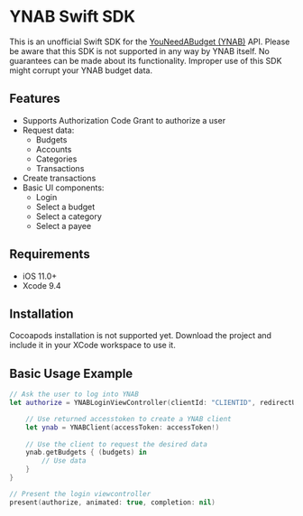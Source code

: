 # YNAB Swift SDK
This is an unofficial Swift SDK for the [YouNeedABudget (YNAB)](https://www.youneedabudget.com) API. Please be aware that this SDK is not supported in any way by YNAB itself. No guarantees can be made about its functionality. Improper use of this SDK might corrupt your YNAB budget data.

## Features

- Supports Authorization Code Grant to authorize a user
- Request data:
	- Budgets
	- Accounts
	- Categories
	- Transactions
- Create transactions
- Basic UI components:
	- Login
	- Select a budget
	- Select a category
	- Select a payee

## Requirements

- iOS 11.0+
- Xcode 9.4

## Installation
Cocoapods installation is not supported yet. Download the project and include it in your XCode workspace to use it.

## Basic Usage Example
``` Swift
// Ask the user to log into YNAB
let authorize = YNABLoginViewController(clientId: "CLIENTID", redirectUri: "REDIRECTURL") { (accessToken) in

	// Use returned accesstoken to create a YNAB client
	let ynab = YNABClient(accessToken: accessToken!)
	    
	// Use the client to request the desired data
	ynab.getBudgets { (budgets) in
	    // Use data
	}
}

// Present the login viewcontroller        
present(authorize, animated: true, completion: nil)
```
